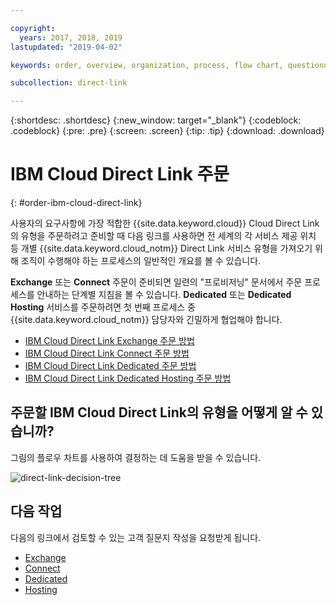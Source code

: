 ```yaml
---

copyright:
  years: 2017, 2018, 2019
lastupdated: "2019-04-02"

keywords: order, overview, organization, process, flow chart, questionnaire

subcollection: direct-link

---
```


{:shortdesc: .shortdesc}
{:new_window: target="_blank"}
{:codeblock: .codeblock}
{:pre: .pre}
{:screen: .screen}
{:tip: .tip}
{:download: .download}

# IBM Cloud Direct Link 주문
{: #order-ibm-cloud-direct-link}

사용자의 요구사항에 가장 적합한 {{site.data.keyword.cloud}} Cloud Direct Link의 유형을 주문하려고 준비할 때 다음 링크를 사용하면 전 세계의 각 서비스 제공 위치 등 개별 {{site.data.keyword.cloud_notm}} Direct Link 서비스 유형을 가져오기 위해 조직이 수행해야 하는 프로세스의 일반적인 개요를 볼 수 있습니다.  

**Exchange** 또는 **Connect** 주문이 준비되면 일련의 "프로비저닝" 문서에서 주문 프로세스를 안내하는 단계별 지침을 볼 수 있습니다. **Dedicated** 또는 **Dedicated Hosting** 서비스를 주문하려면 첫 번째 프로세스 중 {{site.data.keyword.cloud_notm}} 담당자와 긴밀하게 협업해야 합니다. 

* [IBM Cloud Direct Link Exchange 주문 방법](/docs/infrastructure/direct-link?topic=direct-link-how-to-order-ibm-cloud-direct-link-exchange)
* [IBM Cloud Direct Link Connect 주문 방법](/docs/infrastructure/direct-link?topic=direct-link-how-to-order-ibm-cloud-direct-link-connect)
* [IBM Cloud Direct Link Dedicated 주문 방법](/docs/infrastructure/direct-link?topic=direct-link-how-to-order-ibm-cloud-direct-link-dedicated)
* [IBM Cloud Direct Link Dedicated Hosting 주문 방법](/docs/infrastructure/direct-link?topic=direct-link-how-to-order-ibm-cloud-direct-link-dedicated-hosting)

## 주문할 IBM Cloud Direct Link의 유형을 어떻게 알 수 있습니까?

그림의 플로우 차트를 사용하여 결정하는 데 도움을 받을 수 있습니다.

![direct-link-decision-tree](/images/direct-link-decision-tree.png)


## 다음 작업

다음의 링크에서 검토할 수 있는 고객 질문지 작성을 요청받게 됩니다.

* [Exchange](/docs/infrastructure/direct-link?topic=direct-link-ibm-cloud-direct-link-exchange-questionnaire)
* [Connect](/docs/infrastructure/direct-link?topic=direct-link-ibm-cloud-direct-link-connect-questionnaire)
* [Dedicated](/docs/infrastructure/direct-link?topic=direct-link-ibm-cloud-direct-link-dedicated-questionnaire)
* [Hosting](/docs/infrastructure/direct-link?topic=direct-link-ibm-cloud-direct-link-dedicated-hosting-questionnaire)
